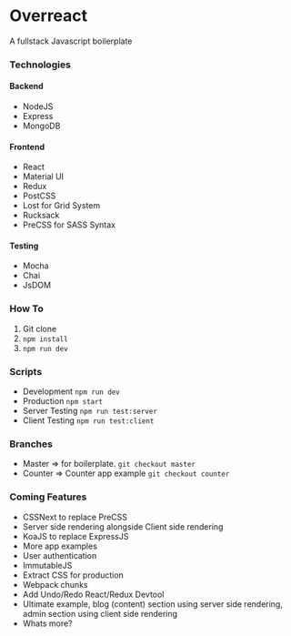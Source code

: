 # Overreact
A fullstack Javascript boilerplate

### Technologies
#### Backend
* NodeJS
* Express
* MongoDB

#### Frontend
* React
* Material UI
* Redux
* PostCSS
* Lost for Grid System
* Rucksack
* PreCSS for SASS Syntax

#### Testing
* Mocha
* Chai
* JsDOM

### How To
1. Git clone
2. `npm install`
3. `npm run dev`

### Scripts
* Development `npm run dev`
* Production `npm start`
* Server Testing `npm run test:server`
* Client Testing `npm run test:client`

### Branches
* Master => for boilerplate. `git checkout master`
* Counter => Counter app example `git checkout counter`

### Coming Features
* CSSNext to replace PreCSS
* Server side rendering alongside Client side rendering
* KoaJS to replace ExpressJS
* More app examples
* User authentication
* ImmutableJS
* Extract CSS for production
* Webpack chunks
* Add Undo/Redo React/Redux Devtool
* Ultimate example, blog (content) section using server side rendering, admin section using client side rendering
* Whats more?